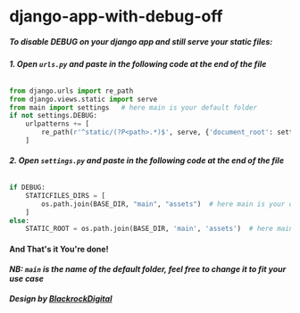 # django-app-with-debug-off
##### To disable DEBUG on your django app and still serve your static files:  
###### **1. Open `urls.py` and paste in the following code at the end of the file**  
```python
from django.urls import re_path
from django.views.static import serve
from main import settings   # here main is your default folder
if not settings.DEBUG:
    urlpatterns += [
        re_path(r'^static/(?P<path>.*)$', serve, {'document_root': settings.STATIC_ROOT})
    ]
```    

###### **2. Open `settings.py` and paste in the following code at the end of the file**  
```python
if DEBUG:    
    STATICFILES_DIRS = [
        os.path.join(BASE_DIR, "main", "assets")  # here main is your default folder
    ]
else:
    STATIC_ROOT = os.path.join(BASE_DIR, 'main', 'assets')  # here main is your default folder
```
#### And That\'s it You\'re  done!

***NB: `main` is the name of the default folder, feel free to change it to fit your use case***

##### Design by **[BlackrockDigital](https://github.com/BlackrockDigital/startbootstrap-creative "BlackrockDigital")**  

